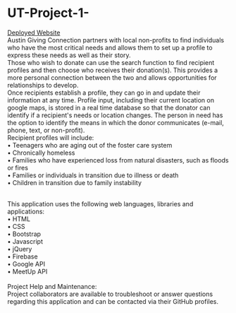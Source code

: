 # UT-Project-1-
<a href="https://dinakhouri.github.io/UT-Project-1-/">Deployed Website</a>
<br>
Austin Giving Connection partners with local non-profits to find individuals who have the most critical needs and allows them to set up a profile to express these needs as well as their story.
<br>
Those who wish to donate can use the search function to find recipient profiles and then choose who receives their donation(s).  This provides a more personal connection between the two and allows opportunities for relationships to develop.
<br> 
Once recipients establish a profile, they can go in and update their information at any time.  Profile input, including their current location on google maps, is stored in a real time database so that the donator can identify if a recipient's needs or location changes.  The person in need has the option to identify the means in which the donor communicates (e-mail, phone, text, or non-profit).
<br>
Recipient profiles will include: <br>
•    Teenagers who are aging out of the foster care system <br>
•    Chronically homeless <br>
•    Families who have experienced loss from natural disasters, such as floods or fires <br>
•    Families or individuals in transition due to illness or death <br>
•    Children in transition due to family instability <br>

<br>
This application uses the following web languages, libraries and applications:<br>
•	HTML<br>
•	CSS<br>
•   Bootstrap<br>
•	Javascript<br>
•	jQuery <br>
•	Firebase <br>
•	Google API<br>
•	MeetUp API<br>
<br>
Project Help and Maintenance:<br>
    Project collaborators are available to troubleshoot or answer questions regarding this application and can be contacted via their GitHub profiles.
